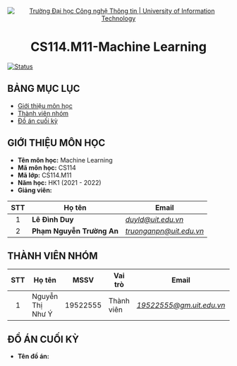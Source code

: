 <!-- Banner -->
<p align="center">
  <a href="https://www.uit.edu.vn/" title="Trường Đại học Công nghệ Thông tin" style="border: none;">
    <img src="https://i.imgur.com/WmMnSRt.png" alt="Trường Đại học Công nghệ Thông tin | University of Information Technology">
  </a>
</p>

<!-- Title -->
<h1 align="center"><b>CS114.M11-Machine Learning</b></h1>

[![Status](https://img.shields.io/badge/status-woking-brightgreen?style=flat-square)](https://github.com/ynguyenntc/CS114.M11)

<!-- Main -->

## BẢNG MỤC LỤC
* [Giới thiệu môn học](#giới-thiệu-môn-học)
* [Thành viên nhóm](#thành-viên-nhóm)
* [Đồ án cuối kỳ](#đồ-án-cuối-kỳ)

## GIỚI THIỆU MÔN HỌC
* **Tên môn học:** Machine Learning
* **Mã môn học:** CS114
* **Mã lớp:** CS114.M11
* **Năm học:** HK1 (2021 - 2022)
* **Giảng viên:**

| STT | Họ tên | Email |
| :---: | --- | --- |
| 1 | **Lê Đình Duy** | *duyld@uit.edu.vn* |
| 2 | **Phạm Nguyễn Trường An** | *truonganpn@uit.edu.vn*  |

## THÀNH VIÊN NHÓM
| STT | Họ tên | MSSV | Vai trò | Email | Github | Facebook |
| :---: | --- | --- | --- | --- | --- | --- |
| 1 | Nguyễn Thị Như Ý | 19522555 | Thành viên | *19522555@gm.uit.edu.vn* | [ynguyenntc](https://github.com/ynguyenntc) | [ynguyen.ntc](https://www.facebook.com/ynguyen.ntc) |

## ĐỒ ÁN CUỐI KỲ
* **Tên đồ án:** 


